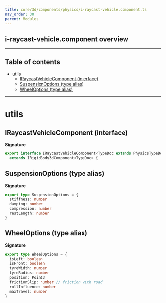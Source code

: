 ```yaml
---
title: core/3d/components/physics/i-raycast-vehicle.component.ts
nav_order: 30
parent: Modules
---
```


## i-raycast-vehicle.component overview

---

<h2 class="text-delta">Table of contents</h2>

- [utils](#utils)
  - [IRaycastVehicleComponent (interface)](#iraycastvehiclecomponent-interface)
  - [SuspensionOptions (type alias)](#suspensionoptions-type-alias)
  - [WheelOptions (type alias)](#wheeloptions-type-alias)

---

# utils

## IRaycastVehicleComponent (interface)

**Signature**

```ts
export interface IRaycastVehicleComponent<TypeDoc extends PhysicsTypeDocRepo3D = PhysicsTypeDocRepo3D>
  extends IRigidBody3dComponent<TypeDoc> {
```

## SuspensionOptions (type alias)

**Signature**

```ts
export type SuspensionOptions = {
  stiffness: number
  damping: number
  compression: number
  restLength: number
}
```

## WheelOptions (type alias)

**Signature**

```ts
export type WheelOptions = {
  isLeft: boolean
  isFront: boolean
  tyreWidth: number
  tyreRadius: number
  position: Point3
  frictionSlip: number // friction with road
  rollInfluence: number
  maxTravel: number
}
```
